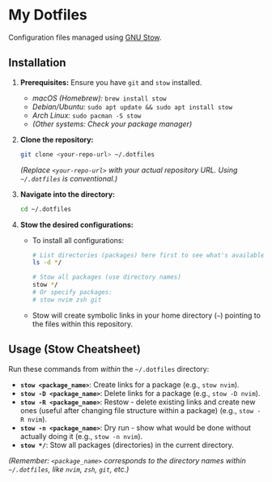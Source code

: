 # My Dotfiles

Configuration files managed using [GNU Stow](https://www.gnu.org/software/stow/).

## Installation

1.  **Prerequisites:** Ensure you have `git` and `stow` installed.
    *   *macOS (Homebrew):* `brew install stow`
    *   *Debian/Ubuntu:* `sudo apt update && sudo apt install stow`
    *   *Arch Linux:* `sudo pacman -S stow`
    *   *(Other systems: Check your package manager)*

2.  **Clone the repository:**
    ```bash
    git clone <your-repo-url> ~/.dotfiles
    ```
    *(Replace `<your-repo-url>` with your actual repository URL. Using `~/.dotfiles` is conventional.)*

3.  **Navigate into the directory:**
    ```bash
    cd ~/.dotfiles
    ```

4.  **Stow the desired configurations:**
    *   To install all configurations:
        ```bash
        # List directories (packages) here first to see what's available
        ls -d */

        # Stow all packages (use directory names)
        stow */
        # Or specify packages:
        # stow nvim zsh git
        ```
    *   Stow will create symbolic links in your home directory (`~`) pointing to the files within this repository.

## Usage (Stow Cheatsheet)

Run these commands from *within* the `~/.dotfiles` directory:

*   **`stow <package_name>`**: Create links for a package (e.g., `stow nvim`).
*   **`stow -D <package_name>`**: Delete links for a package (e.g., `stow -D nvim`).
*   **`stow -R <package_name>`**: Restow - delete existing links and create new ones (useful after changing file structure within a package) (e.g., `stow -R nvim`).
*   **`stow -n <package_name>`**: Dry run - show what would be done without actually doing it (e.g., `stow -n nvim`).
*   **`stow */`**: Stow all packages (directories) in the current directory.

*(Remember: `<package_name>` corresponds to the directory names within `~/.dotfiles`, like `nvim`, `zsh`, `git`, etc.)*

